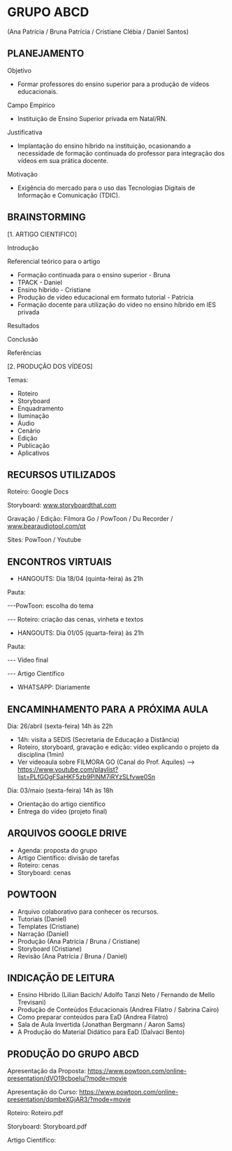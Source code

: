 # GRUPO ABCD
(Ana Patrícia / Bruna Patrícia / Cristiane Clébia / Daniel Santos)

## PLANEJAMENTO
Objetivo
- Formar professores do ensino superior para a produção de vídeos educacionais.

Campo Empírico
- Instituição de Ensino Superior privada em Natal/RN.

Justificativa
- Implantação do ensino híbrido na instituição, ocasionando a necessidade de formação continuada do professor para integração dos vídeos em sua prática docente.

Motivação
- Exigência do mercado para o uso das Tecnologias Digitais de Informação e Comunicação (TDIC).

## BRAINSTORMING
[1. ARTIGO CIENTIFICO]

Introdução

Referencial teórico para o artigo
- Formação continuada para o ensino superior - Bruna
- TPACK - Daniel 
- Ensino híbrido - Cristiane
- Produção de vídeo educacional em formato tutorial - Patrícia
- Formação docente para utilização do vídeo no ensino híbrido em IES privada

Resultados

Conclusão

Referências

[2. PRODUÇÃO DOS VÍDEOS]

Temas:
- Roteiro
- Storyboard
- Enquadramento
- Iluminação
- Áudio
- Cenário
- Edição
- Publicação
- Aplicativos


## RECURSOS UTILIZADOS
Roteiro: Google Docs

Storyboard: www.storyboardthat.com

Gravação / Edição: Filmora Go / PowToon / Du Recorder / www.bearaudiotool.com/pt

Sites: PowToon / Youtube


## ENCONTROS VIRTUAIS
- HANGOUTS: Dia 18/04 (quinta-feira) às 21h

Pauta: 

---PowToon: escolha do tema

--- Roteiro: criação das cenas, vinheta e textos

- HANGOUTS: Dia 01/05 (quarta-feira) às 21h

Pauta: 

--- Vídeo final

--- Artigo Científico

- WHATSAPP: Diariamente


## ENCAMINHAMENTO PARA A PRÓXIMA AULA
Dia: 26/abril (sexta-feira) 14h às 22h
- 14h: visita a SEDIS (Secretaria de Educação a Distância)
- Roteiro, storyboard, gravação e edição: vídeo explicando o projeto da disciplina (1min)
- Ver videoaula sobre FILMORA GO (Canal do Prof. Aquiles) 
--> https://www.youtube.com/playlist?list=PLfGOgFSaHKF5zb9PINM7iRYzSLfvwe0Sn

Dia: 03/maio (sexta-feira) 14h às 18h 
- Orientação do artigo científico
- Entrega do vídeo (projeto final)  


## ARQUIVOS GOOGLE DRIVE
- Agenda: proposta do grupo
- Artigo Científico: divisão de tarefas
- Roteiro: cenas 
- Storyboard: cenas


## POWTOON
- Arquivo colaborativo para conhecer os recursos.
- Tutoriais (Daniel)
- Templates (Cristiane)
- Narração (Daniel)
- Produção (Ana Patrícia / Bruna / Cristiane)
- Storyboard (Cristiane)
- Revisão (Ana Patrícia / Bruna / Daniel)


## INDICAÇÃO DE LEITURA
- Ensino Híbrido (Lilian Bacich/ Adolfo Tanzi Neto / Fernando de Mello Trevisani)
- Produção de Conteúdos Educacionais (Andrea Filatro / Sabrina Cairo)
- Como preparar conteúdos para EaD (Andrea Filatro)
- Sala de Aula Invertida (Jonathan Bergmann / Aaron Sams)
- A Produção do Material Didático para EaD (Dalvaci Bento)


## PRODUÇÃO DO GRUPO ABCD
Apresentação da Proposta:
https://www.powtoon.com/online-presentation/dVO19cboelu/?mode=movie

Apresentação do Curso: 
https://www.powtoon.com/online-presentation/dqmbeXGjAR3/?mode=movie 

Roteiro: Roteiro.pdf

Storyboard: Storyboard.pdf

Artigo Científico:
